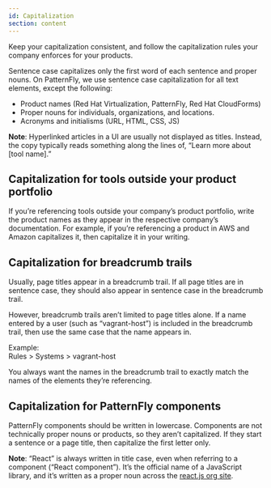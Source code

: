 ```yaml
---
id: Capitalization
section: content
---
```


Keep your capitalization consistent, and follow the capitalization rules your company enforces for your products.

Sentence case capitalizes only the first word of each sentence and proper nouns. On PatternFly, we use sentence case capitalization for all text elements, except the following:
- Product names (Red Hat Virtualization, PatternFly, Red Hat CloudForms)
- Proper nouns for individuals, organizations, and locations.
- Acronyms and initialisms (URL, HTML, CSS, JS)

**Note**: Hyperlinked articles in a UI are usually not displayed as titles. Instead, the copy typically reads something along the lines of, “Learn more about [tool name].”

## Capitalization for tools outside your product portfolio
If you’re referencing tools outside your company’s product portfolio, write the product names as they appear in the respective company’s documentation. For example, if you’re referencing a product in AWS and Amazon capitalizes it, then capitalize it in your writing.

## Capitalization for breadcrumb trails
Usually, page titles appear in a breadcrumb trail. If all page titles are in sentence case, they should also appear in sentence case in the breadcrumb trail.

However, breadcrumb trails aren’t limited to page titles alone. If a name entered by a user (such as “vagrant-host”) is included in the breadcrumb trail, then use the same case that the name appears in.

Example:
<br />Rules > Systems > vagrant-host

You always want the names in the breadcrumb trail to exactly match the names of the elements they’re referencing.

## Capitalization for PatternFly components
PatternFly components should be written in lowercase. Components are not technically proper nouns or products, so they aren’t capitalized. If they start a sentence or a page title, then capitalize the first letter only.

**Note**: “React” is always written in title case, even when referring to a component (“React component”). It’s the official name of a JavaScript library, and it’s written as a proper noun across the [react.js org site](https://reactjs.org/).
